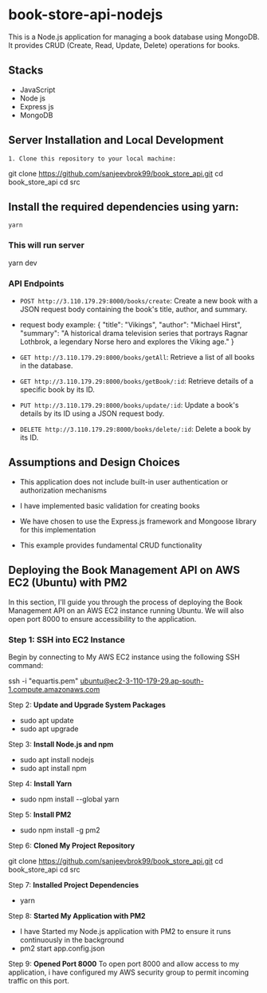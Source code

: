 # book-store-api-nodejs

This is a Node.js application for managing a book database using MongoDB. It provides CRUD (Create, Read, Update, Delete) operations for books.

## Stacks

- JavaScript
- Node js
- Express js
- MongoDB

## Server Installation and Local Development
``` 
1. Clone this repository to your local machine:

   ```
   git clone https://github.com/sanjeevbrok99/book_store_api.git
   cd book_store_api
   cd src
   

## Install the required dependencies using yarn:
    yarn

### This will run server
yarn dev
### API Endpoints
- `POST http://3.110.179.29:8000/books/create`: Create a new book with a JSON request body containing the book's title, author, and summary.
- request body example:
{
  "title": "Vikings",
  "author": "Michael Hirst",
  "summary": "A historical drama television series that portrays Ragnar Lothbrok, a legendary Norse hero and explores the Viking age."
}


- `GET http://3.110.179.29:8000/books/getAll`: Retrieve a list of all books in the database.

- `GET http://3.110.179.29:8000/books/getBook/:id`: Retrieve details of a specific book by its ID.

- `PUT http://3.110.179.29:8000/books/update/:id`: Update a book's details by its ID using a JSON request body.

- `DELETE http://3.110.179.29:8000/books/delete/:id`: Delete a book by its ID.

## Assumptions and Design Choices

- This application does not include built-in user authentication or authorization mechanisms

- I have implemented basic validation for creating books

- We have chosen to use the Express.js framework and Mongoose library for this implementation

- This example provides fundamental CRUD functionality

## Deploying the Book Management API on AWS EC2 (Ubuntu) with PM2

In this section, I'll guide you through the process of deploying the Book Management API on an AWS EC2 instance running Ubuntu. We will also open port 8000 to ensure accessibility to the application. 

### Step 1: SSH into EC2 Instance

Begin by connecting to My AWS EC2 instance using the following SSH command:


ssh -i "equartis.pem" ubuntu@ec2-3-110-179-29.ap-south-1.compute.amazonaws.com


Step 2: **Update and Upgrade System Packages**
 - sudo apt update
 - sudo apt upgrade

Step 3: **Install Node.js and npm**

- sudo apt install nodejs
- sudo apt install npm


Step 4: **Install Yarn**

- sudo npm install --global yarn

Step 5: **Install PM2**

- sudo npm install -g pm2

Step 6: **Cloned My Project Repository**


   git clone https://github.com/sanjeevbrok99/book_store_api.git
   cd book_store_api
   cd src

Step 7: **Installed Project Dependencies**
 - yarn

 Step 8: **Started My Application with PM2**
- I have Started my Node.js application with PM2 to ensure it runs continuously in the background
- pm2 start app.config.json

Step 9: **Opened Port 8000**
To open port 8000 and allow access to my application, i have configured my AWS security group to permit incoming traffic on this port.




